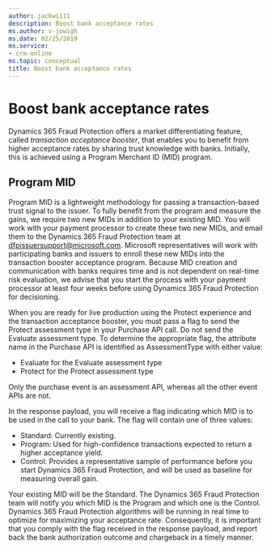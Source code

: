 ```yaml
---
author: jackwi111
description: Boost bank acceptance rates
ms.author: v-jowigh
ms.date: 02/25/2019
ms.service:
- crm-online
ms.topic: conceptual
title: Boost bank acceptance rates
---
```



# Boost bank acceptance rates

Dynamics 365 Fraud Protection offers a market differentiating feature, called *transaction acceptance booster*, that enables you to benefit from higher acceptance rates by sharing trust knowledge with banks. Initially, this is achieved using a Program Merchant ID (MID) program. 

## Program MID

Program MID is a lightweight methodology for passing a transaction-based trust signal to the issuer. To fully benefit from the program and measure the gains, we require two new MIDs in addition to your existing MID. You will work with your payment processor to create these two new MIDs, and email them to the Dynamics 365 Fraud Protection team at dfpissuersupport@microsoft.com. Microsoft representatives will work with participating banks and issuers to enroll these new MIDs into the transaction booster acceptance program. Because MID creation and communication with banks requires time and is not dependent on real-time risk evaluation, we advise that you start the process with your payment processor at least four weeks before using Dynamics 365 Fraud Protection for decisioning. 

When you are ready for live production using the Protect experience and the transaction acceptance booster, you must pass a flag to send the Protect assessment type in your Purchase API call. Do not send the Evaluate assessment type. To determine the appropriate flag, the attribute name in the Purchase API is identified as AssessmentType with either value:

- Evaluate for the Evaluate assessment type
- Protect for the Protect assessment type

Only the purchase event is an assessment API, whereas all the other event APIs are not.

In the response payload, you will receive a flag indicating which MID is to be used in the call to your bank. The flag will contain one of three values:

- Standard: Currently existing.
- Program: Used for high-confidence transactions expected to return a higher acceptance yield.
- Control: Provides a representative sample of performance before you start Dynamics 365 Fraud Protection, and will be used as baseline for measuring overall gain. 

Your existing MID will be the Standard. The Dynamics 365 Fraud Protection team will notify you which MID is the Program and which one is the Control. Dynamics 365 Fraud Protection algorithms will be running in real time to optimize for maximizing your acceptance rate. Consequently, it is important that you comply with the flag received in the response payload, and report back the bank authorization outcome and chargeback in a timely manner.
